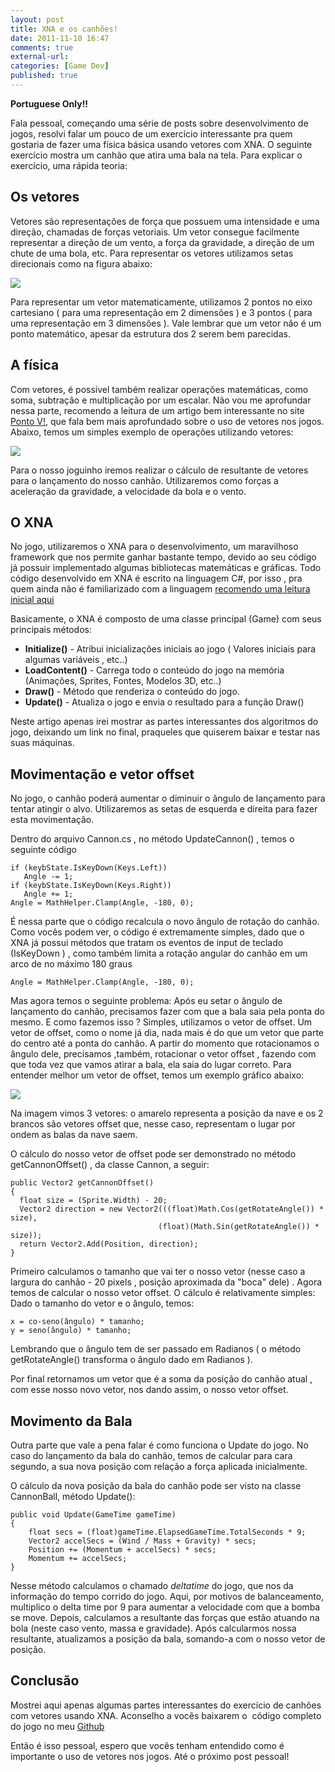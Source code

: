 ```yaml
---
layout: post
title: XNA e os canhões!
date: 2011-11-10 16:47
comments: true
external-url:
categories: [Game Dev]
published: true
---
```

__Portuguese Only!!__

Fala pessoal, começando uma série de posts sobre desenvolvimento de jogos, resolvi falar um pouco de um exercício interessante pra quem gostaria de fazer uma física básica usando vetores com XNA. O seguinte exercício mostra um canhão que atira uma bala na tela. Para explicar o exercício, uma rápida teoria:

## Os vetores

Vetores são representações de força que possuem uma intensidade e uma direção, chamadas de forças vetoriais. Um vetor consegue facilmente representar a direção de um vento, a força da gravidade, a direção de um chute de uma bola, etc. Para representar os vetores utilizamos setas direcionais como na figura abaixo:

![](http://img441.imageshack.us/img441/4726/vetoresequipolentes.png)

Para representar um vetor matematicamente, utilizamos 2 pontos no eixo cartesiano ( para uma representação em 2 dimensões ) e 3 pontos ( para uma representação em 3 dimensões ). Vale lembrar que um vetor não é um ponto matemático, apesar da estrutura dos 2 serem bem parecidas.

## A física

Com vetores, é possível também realizar operações matemáticas, como soma, subtração e multiplicação por um escalar. Não vou me aprofundar nessa parte, recomendo a leitura de um artigo bem interessante no site [Ponto V!](http://www.pontov.com.br/site/arquitetura/54-matematica-e-fisica/132-o-uso-de-vetores-nos-jogos), que fala bem mais aprofundado sobre o uso de vetores nos jogos. Abaixo, temos um simples exemplo de operações utilizando vetores:

![](http://www.physicsmynd.com/wp-content/uploads/2010/09/Vector-add1.png)

Para o nosso joguinho iremos realizar o cálculo de resultante de vetores para o lançamento do nosso canhão. Utilizaremos como forças a aceleração da gravidade, a velocidade da bola e o vento.

## O XNA

No jogo, utilizaremos o XNA para o desenvolvimento, um maravilhoso framework que nos permite ganhar bastante tempo, devido ao seu código já possuir implementado algumas bibliotecas matemáticas e gráficas. Todo código desenvolvido em XNA é escrito na linguagem C#, por isso , pra quem ainda não é familiarizado com a linguagem [recomendo uma leitura inicial aqui](http://msdn.microsoft.com/en-us/vcsharp/aa336809)

Basicamente, o XNA é composto de uma classe principal (Game) com seus principais métodos:

* __Initialize()__ - Atribui inicializações iniciais ao jogo ( Valores iniciais para algumas variáveis , etc..)
* __LoadContent()__ - Carrega todo o conteúdo do jogo na memória (Animações, Sprites, Fontes, Modelos 3D, etc..)
* __Draw()__ - Método que renderiza o conteúdo do jogo.
* __Update()__ - Atualiza o jogo e envia o resultado para a função Draw()

Neste artigo apenas irei mostrar as partes interessantes dos algoritmos do jogo, deixando um link no final, praqueles que quiserem baixar e testar nas suas máquinas.

## Movimentação e vetor offset

No jogo, o canhão poderá aumentar o diminuir o ângulo de lançamento para tentar atingir o alvo. Utilizaremos as setas de esquerda e direita para fazer esta movimentação.

Dentro do arquivo Cannon.cs , no método UpdateCannon() , temos o seguinte código

	if (keybState.IsKeyDown(Keys.Left))
	   Angle -= 1;
	if (keybState.IsKeyDown(Keys.Right))
	   Angle += 1;
	Angle = MathHelper.Clamp(Angle, -180, 0);

É nessa parte que o código recalcula o novo ângulo de rotação do canhão. Como vocês podem ver, o código é extremamente simples, dado que o XNA já possui métodos que tratam os eventos de input de teclado (IsKeyDown ) , como também limita a rotação angular do canhão em um arco de no máximo 180 graus

	Angle = MathHelper.Clamp(Angle, -180, 0);

Mas agora temos o seguinte problema: Após eu setar o ângulo de lançamento do canhão, precisamos fazer com que a bala saia pela ponta do mesmo. E como fazemos isso ? Simples, utilizamos o vetor de offset. 
Um vetor de offset, como o nome já dia, nada mais é do que um vetor que parte do centro até a ponta do canhão. 
A partir do momento que rotacionamos o ângulo dele, precisamos ,também, rotacionar o vetor offset , fazendo com que toda vez que vamos atirar a bala, ela saia do lugar correto. Para entender melhor um vetor de offset, temos um exemplo gráfico abaixo:

![](http://www.pontov.com.br/site//images/stories/artigos/6.png) 

Na imagem vimos 3 vetores: o amarelo representa a posição da nave e os 2 brancos são vetores offset que, nesse caso, representam o lugar por ondem as balas da nave saem.

O cálculo do nosso vetor de offset pode ser demonstrado no método getCannonOffset() , da classe Cannon, a seguir:

	public Vector2 getCannonOffset()
	{
	  float size = (Sprite.Width) - 20;
	  Vector2 direction = new Vector2(((float)Math.Cos(getRotateAngle()) * size),
 									 (float)(Math.Sin(getRotateAngle()) * size));
	  return Vector2.Add(Position, direction);
	}

Primeiro calculamos o tamanho que vai ter o nosso vetor (nesse caso a largura do canhão - 20 pixels , posição aproximada da "boca" dele) . Agora temos de calcular o nosso vetor offset. O cálculo é relativamente simples: Dado o tamanho do vetor e o ângulo, temos:

	x = co-seno(ângulo) * tamanho; 
	y = seno(ângulo) * tamanho;

Lembrando que o ângulo tem de ser passado em Radianos ( o método getRotateAngle() transforma o ângulo dado em Radianos ).

Por final retornamos um vetor que é a soma da posição do canhão atual , com esse nosso novo vetor, nos dando assim, o nosso vetor offset.

## Movimento da Bala

Outra parte que vale a pena falar é como funciona o Update do jogo. No caso do lançamento da bala do canhão, temos de calcular para cara segundo, a sua nova posição com relação a força aplicada inicialmente.

O cálculo da nova posição da bala do canhão pode ser visto na classe CannonBall, método Update():

	public void Update(GameTime gameTime)
	{
		float secs = (float)gameTime.ElapsedGameTime.TotalSeconds * 9;
		Vector2 accelSecs = (Wind / Mass + Gravity) * secs;
		Position += (Momentum + accelSecs) * secs;
		Momentum += accelSecs;
	}

Nesse método calculamos o chamado *deltatime* do jogo, que nos da informação do tempo corrido do jogo. Aqui, por motivos de balanceamento, multiplico o delta time por 9 para aumentar a velocidade com que a bomba se move. 
Depois, calculamos a resultante das forças que estão atuando na bola (neste caso vento, massa e gravidade). Após calcularmos nossa resultante, atualizamos a posição da bala, somando-a com o nosso vetor de posição.

## Conclusão

Mostrei aqui apenas algumas partes interessantes do exercício de canhões com vetores usando XNA. Aconselho a vocês baixarem o  código completo do jogo no meu [Github](http://github.com/ellisonleao/Xna-Cannon)

Então é isso pessoal, espero que vocês tenham entendido como é importante o uso de vetores nos jogos. Até o próximo post pessoal!
